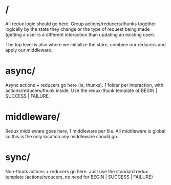 # /
All redux logic should go here. Group actions/reducers/thunks together logically by the state they change or the type of request being made (getting a user is a different interaction than updating an existing user).

The top level is also where we initialize the store, combine our reducers and apply our middleware.

# async/
Async actions + reducers go here (ie, thunks). 1 folder per interaction, with actions/reducers/thunk inside. Use the redux-thunk template of BEGIN | SUCCESS | FAILURE.

# middleware/
Redux middleware goes here, 1 middleware per file. All middleware is global so this is the only location any middleware should go.

# sync/
Non-thunk actions + reducers go here. Just use the standard redux template (actions/reducers, no need for BEGIN | SUCCESS | FAILURE)
